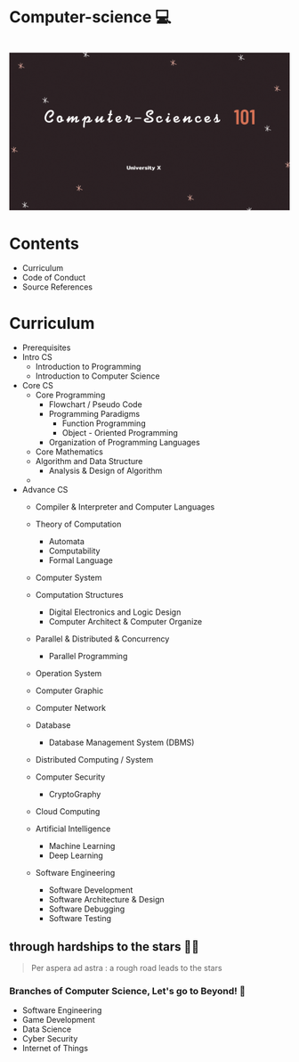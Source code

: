 # Computer-science :computer:
<br>

<img src="media/computer_science/CS101.gif" alt="Intro Computer Science">


# Contents

* Curriculum
* Code of Conduct
* Source References

# Curriculum

* Prerequisites
* Intro CS
  * Introduction to Programming 
  * Introduction to Computer Science
* Core CS
  * Core Programming
    * Flowchart / Pseudo Code
    * Programming Paradigms
      * Function Programming
      * Object - Oriented Programming
    * Organization of Programming Languages
  * Core Mathematics
  * Algorithm and Data Structure
    * Analysis & Design of Algorithm
  * 
* Advance CS
  * Compiler & Interpreter and Computer Languages
  * Theory of Computation
    * Automata
    * Computability
    * Formal Language
  * Computer System
  * Computation Structures
  
    * Digital Electronics and Logic Design
    * Computer Architect & Computer Organize
  * Parallel & Distributed & Concurrency
    * Parallel Programming
  * Operation System
  * Computer Graphic
  * Computer Network
  * Database
    * Database Management System (DBMS)
  * Distributed Computing / System
  * Computer Security
    * CryptoGraphy
  * Cloud Computing
  * Artificial Intelligence
    * Machine Learning
    * Deep Learning
  * Software Engineering
    * Software Development
    * Software Architecture & Design
    * Software Debugging 
    * Software Testing


## through hardships to the stars 🚀🌟

> Per aspera ad astra : a rough road leads to the stars

### Branches of Computer Science, Let's go to Beyond! 🚀

* Software Engineering
* Game Development
* Data Science
* Cyber Security
* Internet of Things


